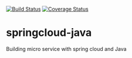 [![Build Status](https://travis-ci.com/clustercamp/springcloud-java.svg?branch=master)](https://travis-ci.com/clustercamp/springcloud-java)
[![Coverage Status](https://coveralls.io/repos/github/clustercamp/spring-cloud-java11/badge.svg?branch=master)](https://coveralls.io/github/clustercamp/spring-cloud-java11?branch=master)
# springcloud-java
Building micro service with spring cloud and Java
